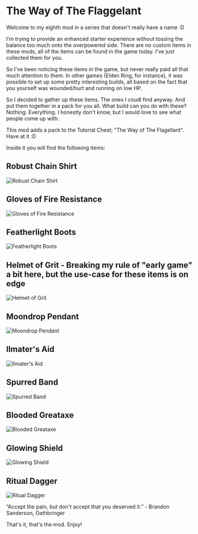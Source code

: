 # The Way of The Flaggelant

Welcome to my eighth mod in a series that doesn't really have a name :D

I'm trying to provide an enhanced starter experience without tossing the balance too much onto the overpowered side. There are no custom items in these mods, all of the items can be found in the game today. I've just collected them for you.

So I've been noticing these items in the game, but never really paid all that much attention to them. In other games (Elden Ring, for instance), it was possible to set up some pretty interesting builds, all based on the fact that you yourself was wounded/hurt and running on low HP.

So I decided to gather up these items. The ones I coudl find anyway. And put them together in a pack for you all. What build can you do with these? Nothing. Everything. I honestly don't know, but I would love to see what people come up with.

This mod adds a pack to the Tutorial Chest; "The Way of The Flagellant". Have at it :D

Inside it you will find the following items:

## Robust Chain Shirt
![Robust Chain Shirt](../media/flagellant/armour.png)

## Gloves of Fire Resistance
![Gloves of Fire Resistance](../media/flagellant/gloves.png)

## Featherlight Boots
![Featherlight Boots](../media/flagellant/boots.png)

## Helmet of Grit - Breaking my rule of "early game" a bit here, but the use-case for these items is on edge
![Helmet of Grit](../media/flagellant/helm.png)

## Moondrop Pendant
![Moondrop Pendant](../media/flagellant/amulet1.png)

## Ilmater's Aid
![Ilmater's Aid](../media/flagellant/amulet2.png)

## Spurred Band
![Spurred Band](../media/flagellant/ring.png)

## Blooded Greataxe
![Blooded Greataxe](../media/flagellant/axe.png)

## Glowing Shield
![Glowing Shield](../media/flagellant/shield.png)

## Ritual Dagger
![Ritual Dagger](../media/flagellant/dagger.png)

“Accept the pain, but don't accept that you deserved it.” - Brandon Sanderson, Oathbringer

That's it, that's the mod. Enjoy!
